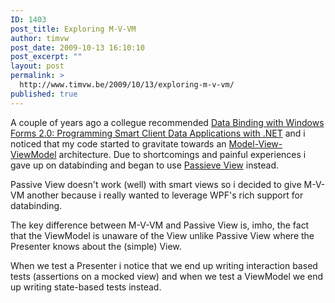 ```yaml
---
ID: 1403
post_title: Exploring M-V-VM
author: timvw
post_date: 2009-10-13 16:10:10
post_excerpt: ""
layout: post
permalink: >
  http://www.timvw.be/2009/10/13/exploring-m-v-vm/
published: true
---
```

<p>A couple of years ago a collegue recommended <a href="http://www.amazon.com/Data-Binding-Windows-Forms-2-0/dp/032126892X">Data Binding with Windows Forms 2.0: Programming Smart Client Data Applications with .NET</a> and i noticed that my code started to gravitate towards an <a href="http://en.wikipedia.org/wiki/Model_View_ViewModel">Model-View-ViewModel</a> architecture. Due to shortcomings and painful experiences i gave up on databinding and began to use <a href="http://martinfowler.com/eaaDev/PassiveScreen.html">Passieve View</a> instead.</p>

<p>Passive View doesn't work (well) with smart views so i decided to give M-V-VM another because i really wanted to leverage WPF's rich support for databinding.</p>

<p>The key difference between M-V-VM and Passive View is, imho, the fact that the ViewModel is unaware of the View unlike Passive View where the Presenter knows about the (simple) View.</p>

<p>When we test a Presenter i notice that we end up writing interaction based tests (assertions on a mocked view) and when we test a ViewModel we end up writing state-based tests instead.</p>